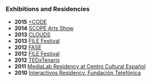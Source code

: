 ### Exhibitions and Residencies

- **2015** [+CODE](http://www.pluscode.cc/)
- **2014** [SCOPE Arts Show](http://scope-art.com/)
- **2013** [CLOUDS](http://www.cloudsdocumentary.com/) 
- **2013** [FILE Festival](http://file.org.br/)
- **2012** [FASE](http://encuentrofase.com.ar/)
- **2012** [FILE Festival](http://file.org.br/)
- **2012** [TEDxTenaris](https://www.ted.com/tedx/events/5003)
- **2011** [MediaLab Residency at Centro Cultural Español](http://www.cceba.org.ar/v3/blog_medialab.php)
- **2010** [Interactivos Residency, Fundación Telefónica](http://www.fundacion.telefonica.com/en/) 